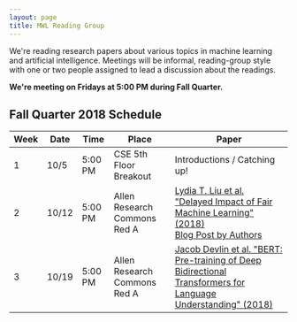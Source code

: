 ```yaml
---
layout: page
title: MWL Reading Group
---
```


We're reading research papers about various topics in machine learning and
artificial intelligence. Meetings will be informal, reading-group style with one
or two people assigned to lead a discussion about the readings.

**We're meeting on Fridays at 5:00 PM during Fall Quarter.**

## Fall Quarter 2018 Schedule

| Week | Date | Time | Place | Paper |
|------|------|---------|---------|----------------------------------------------------------------------------------------------------------------------------------------------------------------------------------------------------------------------------------------------------------------|
| 1 | 10/5 | 5:00 PM | CSE 5th Floor Breakout | Introductions / Catching up! |
| 2 | 10/12 | 5:00 PM | Allen Research Commons Red A | [Lydia T. Liu et al. "Delayed Impact of Fair Machine Learning" (2018)](http://proceedings.mlr.press/v80/liu18c/liu18c.pdf) <br> [Blog Post by Authors](https://bair.berkeley.edu/blog/2018/05/17/delayed-impact/) |
| 3 | 10/19 | 5:00 PM | Allen Research Commons Red A | [Jacob Devlin et al. "BERT: Pre-training of Deep Bidirectional Transformers for Language Understanding" (2018)](https://arxiv.org/abs/1810.04805)|
